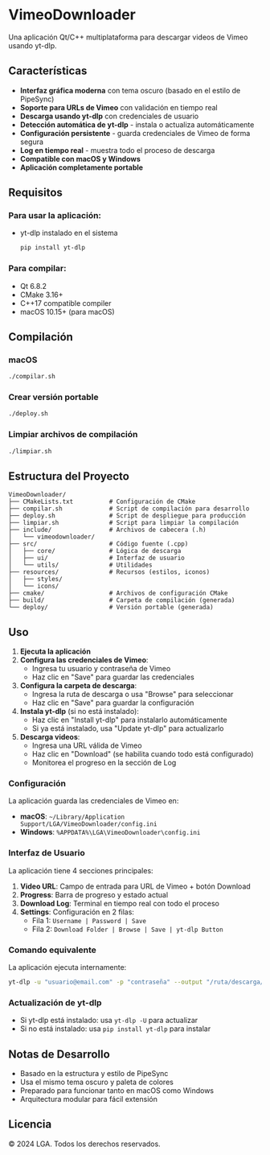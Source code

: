 # VimeoDownloader

Una aplicación Qt/C++ multiplataforma para descargar videos de Vimeo usando yt-dlp.

## Características

- **Interfaz gráfica moderna** con tema oscuro (basado en el estilo de PipeSync)
- **Soporte para URLs de Vimeo** con validación en tiempo real
- **Descarga usando yt-dlp** con credenciales de usuario
- **Detección automática de yt-dlp** - instala o actualiza automáticamente
- **Configuración persistente** - guarda credenciales de Vimeo de forma segura
- **Log en tiempo real** - muestra todo el proceso de descarga
- **Compatible con macOS y Windows**
- **Aplicación completamente portable**

## Requisitos

### Para usar la aplicación:
- yt-dlp instalado en el sistema
  ```bash
  pip install yt-dlp
  ```

### Para compilar:
- Qt 6.8.2
- CMake 3.16+
- C++17 compatible compiler
- macOS 10.15+ (para macOS)

## Compilación

### macOS
```bash
./compilar.sh
```

### Crear versión portable
```bash
./deploy.sh
```

### Limpiar archivos de compilación
```bash
./limpiar.sh
```

## Estructura del Proyecto

```
VimeoDownloader/
├── CMakeLists.txt          # Configuración de CMake
├── compilar.sh             # Script de compilación para desarrollo
├── deploy.sh               # Script de despliegue para producción
├── limpiar.sh              # Script para limpiar la compilación
├── include/                # Archivos de cabecera (.h)
│   └── vimeodownloader/
├── src/                    # Código fuente (.cpp)
│   ├── core/               # Lógica de descarga
│   ├── ui/                 # Interfaz de usuario
│   └── utils/              # Utilidades
├── resources/              # Recursos (estilos, iconos)
│   ├── styles/
│   └── icons/
├── cmake/                  # Archivos de configuración CMake
├── build/                  # Carpeta de compilación (generada)
└── deploy/                 # Versión portable (generada)
```

## Uso

1. **Ejecuta la aplicación**
2. **Configura las credenciales de Vimeo**:
   - Ingresa tu usuario y contraseña de Vimeo
   - Haz clic en "Save" para guardar las credenciales
3. **Configura la carpeta de descarga**:
   - Ingresa la ruta de descarga o usa "Browse" para seleccionar
   - Haz clic en "Save" para guardar la configuración
4. **Instala yt-dlp** (si no está instalado):
   - Haz clic en "Install yt-dlp" para instalarlo automáticamente
   - Si ya está instalado, usa "Update yt-dlp" para actualizarlo
5. **Descarga videos**:
   - Ingresa una URL válida de Vimeo
   - Haz clic en "Download" (se habilita cuando todo está configurado)
   - Monitorea el progreso en la sección de Log

### Configuración

La aplicación guarda las credenciales de Vimeo en:
- **macOS**: `~/Library/Application Support/LGA/VimeoDownloader/config.ini`
- **Windows**: `%APPDATA%\LGA\VimeoDownloader\config.ini`

### Interfaz de Usuario

La aplicación tiene 4 secciones principales:

1. **Video URL**: Campo de entrada para URL de Vimeo + botón Download
2. **Progress**: Barra de progreso y estado actual
3. **Download Log**: Terminal en tiempo real con todo el proceso
4. **Settings**: Configuración en 2 filas:
   - Fila 1: `Username | Password | Save`
   - Fila 2: `Download Folder | Browse | Save | yt-dlp Button`

### Comando equivalente

La aplicación ejecuta internamente:
```bash
yt-dlp -u "usuario@email.com" -p "contraseña" --output "/ruta/descarga/%(title)s.%(ext)s" --format "best[height<=720]" "URL_DE_VIMEO"
```

### Actualización de yt-dlp

- Si yt-dlp está instalado: usa `yt-dlp -U` para actualizar
- Si no está instalado: usa `pip install yt-dlp` para instalar

## Notas de Desarrollo

- Basado en la estructura y estilo de PipeSync
- Usa el mismo tema oscuro y paleta de colores
- Preparado para funcionar tanto en macOS como Windows
- Arquitectura modular para fácil extensión

## Licencia

© 2024 LGA. Todos los derechos reservados.
